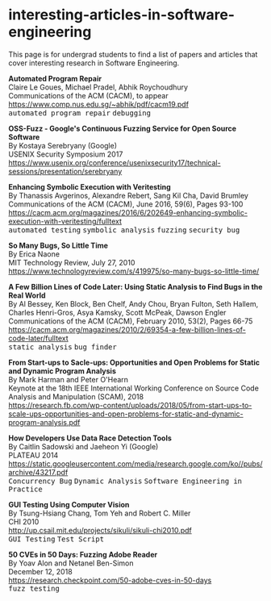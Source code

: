 # interesting-articles-in-software-engineering

This page is for undergrad students to find a list of papers and articles that 
cover interesting research in Software Engineering. 
<!-- Hope that it can be a place for them to find the rabbit and take down the hole. -->

**Automated Program Repair**  
Claire Le Goues, Michael Pradel, Abhik Roychoudhury  
Communications of the ACM (CACM), to appear  
https://www.comp.nus.edu.sg/~abhik/pdf/cacm19.pdf  
<kbd>automated program repair</kbd> <kbd>debugging</kbd>  

**OSS-Fuzz - Google's Continuous Fuzzing Service for Open Source Software**  
By Kostaya Serebryany (Google)  
USENIX Security Symposium 2017  
https://www.usenix.org/conference/usenixsecurity17/technical-sessions/presentation/serebryany

**Enhancing Symbolic Execution with Veritesting**  
By Thanassis Avgerinos, Alexandre Rebert, Sang Kil Cha, David Brumley  
Communications of the ACM (CACM), June 2016, 59(6), Pages 93-100  
https://cacm.acm.org/magazines/2016/6/202649-enhancing-symbolic-execution-with-veritesting/fulltext  
<kbd>automated testing</kbd> <kbd>symbolic analysis</kbd> <kbd>fuzzing</kbd> <kbd>security bug</kbd>  

**So Many Bugs, So Little Time**  
By Erica Naone  
MIT Technology Review, July 27, 2010  
https://www.technologyreview.com/s/419975/so-many-bugs-so-little-time/

**A Few Billion Lines of Code Later: Using Static Analysis to Find Bugs in the Real World**  
By Al Bessey, Ken Block, Ben Chelf, Andy Chou, Bryan Fulton, Seth Hallem, Charles Henri-Gros, Asya Kamsky, Scott McPeak, Dawson Engler   
Communications of the ACM (CACM), February 2010, 53(2), Pages 66-75  
https://cacm.acm.org/magazines/2010/2/69354-a-few-billion-lines-of-code-later/fulltext  
<kbd>static analysis</kbd> <kbd>bug finder</kbd>

**From Start-ups to Sacle-ups: Opportunities and Open Problems for Static and Dynamic Program Analysis**  
By Mark Harman and Peter O'Hearn  
Keynote at the 18th IEEE International Working Conference on Source Code Analysis and Manipulation (SCAM), 2018  
https://research.fb.com/wp-content/uploads/2018/05/from-start-ups-to-scale-ups-opportunities-and-open-problems-for-static-and-dynamic-program-analysis.pdf  

**How Developers Use Data Race Detection Tools**  
By Caitlin Sadowski and Jaeheon Yi (Google)  
PLATEAU 2014  
https://static.googleusercontent.com/media/research.google.com/ko//pubs/archive/43217.pdf  
<kbd>Concurrency Bug</kbd> <kbd>Dynamic Analysis</kbd> <kbd>Software Engineering in Practice</kbd>

**GUI Testing Using Computer Vision**  
By Tsung-Hsiang Chang, Tom Yeh and Robert C. Miller  
CHI 2010  
http://up.csail.mit.edu/projects/sikuli/sikuli-chi2010.pdf  
<kbd>GUI Testing</kbd> <kbd> Test Script </kbd>

**50 CVEs in 50 Days: Fuzzing Adobe Reader**  
By Yoav Alon and Netanel Ben-Simon  
December 12, 2018  
https://research.checkpoint.com/50-adobe-cves-in-50-days  
<kbd>fuzz testing</kbd>

